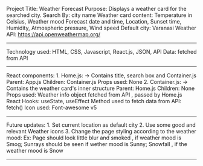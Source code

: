 Project Title: Weather Forecast
Purpose: Displays a weather card for the searched city.
Search By: city name
Weather card content: Temperature in Celsius, Weather mood Forecast date and time, Location,
                       Sunset time, Humidity, Atmospheric pressure, Wind speed
Default city: Varanasi
Weather API: https://api.openweathermap.org/

***********************************************************
Technology used: HTML, CSS, Javascript, React.js, JSON, API
Data: fetched from API

***********************************************************
React components: 1. Home.js:
                     -> Contains title, search box and Container.js
                     Parent: App.js
                     Children: Container.js
                     Props used: None 
                  2. Container.js:
                     -> Contains the weather card's inner structure
                     Parent: Home.js
                     Children: None
                     Props used: Weather info object fetched from API , passed by Home.js
React Hooks: useState, useEffect
Method used to fetch data from API: fetch()
Icon used: Font-awesome v5
*******************************************************************
Future updates: 1. Set current location as default city
                2. Use some good and relevant Weather icons
                3. Change the page styling according to the weather mood:
                   Ex: Page should look little blur and smoked , if weather mood is Smog;
                       Sunrays should be seen if wether mood is Sunny;
                       Snowfall , if the weather mood is Snow

********************************************************************
                     




